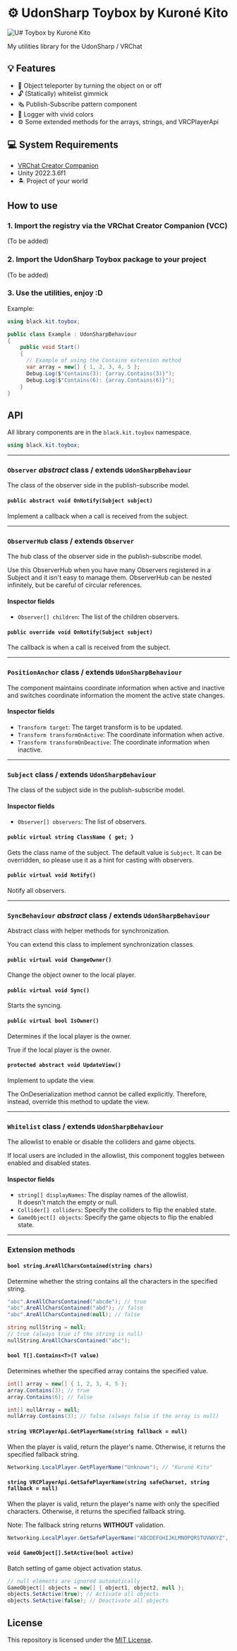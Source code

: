 <!-- markdownlint-disable MD024 -->

# ⚙️ UdonSharp Toybox by Kuroné Kito

![U# Toybox by Kuroné Kito](https://repository-images.githubusercontent.com/751466292/e693662b-cc02-4d99-ae74-636ae9563300)

My utilities library for the UdonSharp / VRChat

## 💡 Features

- 🫥 Object teleporter by turning the object on or off
- 🔓 (Statically) whitelist gimmick
- 🗞 Publish-Subscribe pattern component
- 🌈 Logger with vivid colors
- ⚙️ Some extended methods for the arrays, strings, and VRCPlayerApi

## 💻 System Requirements

- [VRChat Creator Companion](https://vrchat.com/home/download)
- Unity 2022.3.6f1
- 🏝 Project of your world

## How to use

### 1. Import the registry via the VRChat Creator Companion (VCC)

(To be added)

### 2. Import the UdonSharp Toybox package to your project

(To be added)

### 3. Use the utilities, enjoy :D

Example:

```csharp
using black.kit.toybox;

public class Example : UdonSharpBehaviour
{
    public void Start()
    {
      // Example of using the Contains extension method
      var array = new[] { 1, 2, 3, 4, 5 };
      Debug.Log($"Contains(3): {array.Contains(3)}");
      Debug.Log($"Contains(6): {array.Contains(6)}");
    }
}
```

## API

All library components are in the `black.kit.toybox` namespace.

```csharp
using black.kit.toybox;
```

---

### `Observer` _abstract_ class / extends `UdonSharpBehaviour`

The class of the observer side in the publish-subscribe model.

#### `public abstract void OnNotify(Subject subject)`

Implement a callback when a call is received from the subject.

---

### `ObserverHub` class / extends `Observer`

The hub class of the observer side in the publish-subscribe model.

Use this ObserverHub when you have many Observers registered in a Subject
and it isn't easy to manage them. ObserverHub can be nested infinitely,
but be careful of circular references.

#### Inspector fields

- `Observer[] children`: The list of the children observers.

#### `public override void OnNotify(Subject subject)`

The callback is when a call is received from the subject.

---

### `PositionAnchor` class / extends `UdonSharpBehaviour`

The component maintains coordinate information when active and inactive and
switches coordinate information the moment the active state changes.

#### Inspector fields

- `Transform target`: The target transform is to be updated.
- `Transform transformOnActive`: The coordinate information when active.
- `Transform transformOnDeactive`: The coordinate information when inactive.

---

### `Subject` class / extends `UdonSharpBehaviour`

The class of the subject side in the publish-subscribe model.

#### Inspector fields

- `Observer[] observers`: The list of observers.

#### `public virtual string ClassName { get; }`

Gets the class name of the subject. The default value is `Subject`.
It can be overridden, so please use it as a hint for casting with observers.

#### `public virtual void Notify()`

Notify all observers.

---

### `SyncBehaviour` _abstract_ class / extends `UdonSharpBehaviour`

Abstract class with helper methods for synchronization.

You can extend this class to implement synchronization classes.

#### `public virtual void ChangeOwner()`

Change the object owner to the local player.

#### `public virtual void Sync()`

Starts the syncing.

#### `public virtual bool IsOwner()`

Determines if the local player is the owner.

True if the local player is the owner.

#### `protected abstract void UpdateView()`

Implement to update the view.

The OnDeserialization method cannot be called explicitly.
Therefore, instead, override this method to update the view.

---

### `Whitelist` class / extends `UdonSharpBehaviour`

The allowlist to enable or disable the colliders and game objects.

If local users are included in the allowlist, this component toggles
between enabled and disabled states.

#### Inspector fields

- `string[] displayNames`: The display names of the allowlist.  
  It doesn't match the empty or null.
- `Collider[] colliders`: Specify the colliders to flip the enabled state.
- `GameObject[] objects`: Specify the game objects to flip the enabled state.

---

### Extension methods

#### `bool string.AreAllCharsContained(string chars)`

Determine whether the string contains all the characters in the specified
string.

```csharp
"abc".AreAllCharsContained("abcde"); // true
"abc".AreAllCharsContained("abd"); // false
"abc".AreAllCharsContained(null); // false

string nullString = null;
// true (always true if the string is null)
nullString.AreAllCharsContained("abc");
```

#### `bool T[].Contains<T>(T value)`

Determines whether the specified array contains the specified value.

```csharp
int[] array = new[] { 1, 2, 3, 4, 5 };
array.Contains(3); // true
array.Contains(6); // false

int[] nullArray = null;
nullArray.Contains(3); // false (always false if the array is null)
```

#### `string VRCPlayerApi.GetPlayerName(string fallback = null)`

When the player is valid, return the player's name. Otherwise, it returns
the specified fallback string.

```csharp
Networking.LocalPlayer.GetPlayerName("Unknown"); // "Kuroné Kito"
```

#### `string VRCPlayerApi.GetSafePlayerName(string safeCharset, string fallback = null)`

When the player is valid, return the player's name with only the specified
characters. Otherwise, it returns the specified fallback string.

Note: The fallback string returns **WITHOUT** validation.

```csharp
Networking.LocalPlayer.GetSafePlayerName("ABCDEFGHIJKLMNOPQRSTUVWXYZ", "UNKNOWN") // "KURONEKITO"
```

#### `void GameObject[].SetActive(bool active)`

Batch setting of game object activation status.
  
```csharp
// null elements are ignored automatically
GameObject[] objects = new[] { object1, object2, null };
objects.SetActive(true); // Activate all objects
objects.SetActive(false); // Deactivate all objects
```

## License

This repository is licensed under the [MIT License](LICENSE).
